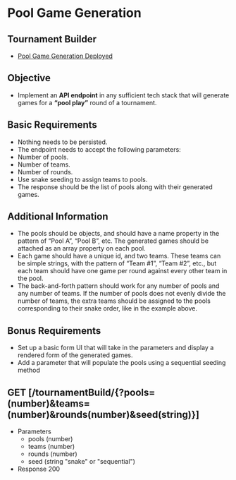 # Pool Game Generation
## Tournament Builder

+ [Pool Game Generation Deployed](https://pool-game-generation.herokuapp.com/)

## Objective
* Implement an **API endpoint** in any sufficient tech stack that will generate games for a **“pool play”** round of a tournament.

## Basic Requirements
* Nothing needs to be persisted.
* The endpoint needs to accept the following parameters:
* Number of pools.
* Number of teams.
* Number of rounds.
* Use snake seeding to assign teams to pools.
* The response should be the list of pools along with their generated games.

## Additional Information
* The pools should be objects, and should have a name property in the pattern of “Pool A”, “Pool B”, etc. The generated games should be attached as an array property on each pool.
* Each game should have a unique id, and two teams. These teams can be simple strings, with the pattern of “Team #1”, “Team #2”, etc., but each team should have one game per round against every other team in the pool.
* The back-and-forth pattern should work for any number of pools and any number of teams. If the number of pools does not evenly divide the number of teams, the extra teams should be assigned to the pools corresponding to their snake order, like in the example above.

## Bonus Requirements
* Set up a basic form UI that will take in the parameters and display a rendered form of the generated games.
* Add a parameter that will populate the pools using a sequential seeding method


## GET [/tournamentBuild/{?pools=(number)&teams=(number)&rounds(number)&seed(string)}]
+ Parameters
    + pools (number)
    + teams (number)
    + rounds (number)
    + seed (string "snake" or "sequential")
+ Response 200
